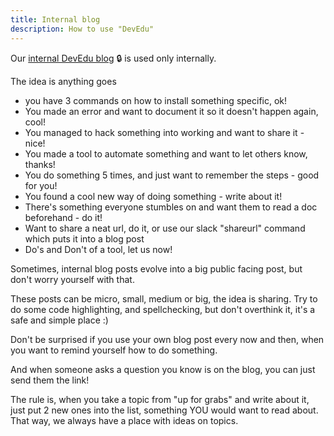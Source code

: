 ```yaml
---
title: Internal blog
description: How to use "DevEdu"
---
```


Our [internal DevEdu blog](https://educations.dev/) 🔒 is used only internally.

The idea is anything goes

- you have 3 commands on how to install something specific, ok!
- You made an error and want to document it so it doesn't happen again, cool!
- You managed to hack something into working and want to share it - nice!
- You made a tool to automate something and want to let others know, thanks!
- You do something 5 times, and just want to remember the steps - good for you!
- You found a cool new way of doing something - write about it!
- There's something everyone stumbles on and want them to read a doc beforehand - do it!
- Want to share a neat url, do it, or use our slack "shareurl" command which puts it into a blog post
- Do's and Don't of a tool, let us now!

Sometimes, internal blog posts evolve into a big public facing post, but don't worry yourself with that.

These posts can be micro, small, medium or big, the idea is sharing. Try to do some code highlighting, and
spellchecking, but don't overthink it, it's a safe and simple place :)

Don't be surprised if you use your own blog post every now and then, when you want to remind yourself how to do
something.

And when someone asks a question you know is on the blog, you can just send them the link!

The rule is, when you take a topic from "up for grabs" and write about it, just put 2 new ones into the list,
something YOU would want to read about. That way, we always have a place with ideas on topics.
